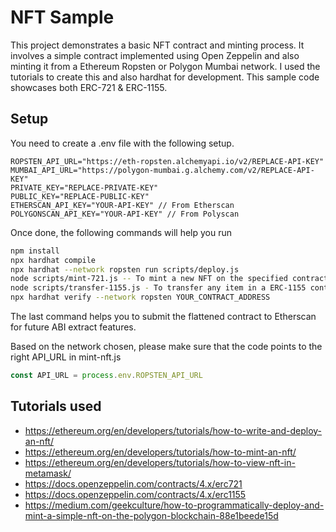 # NFT Sample

This project demonstrates a basic NFT contract and minting process. It involves a simple contract implemented using Open Zeppelin and also minting it from a Ethereum Ropsten or Polygon Mumbai network. I used the tutorials to create this and also hardhat for development. This sample code showcases both ERC-721 & ERC-1155.

## Setup

You need to create a .env file with the following setup.

```text
ROPSTEN_API_URL="https://eth-ropsten.alchemyapi.io/v2/REPLACE-API-KEY"
MUMBAI_API_URL="https://polygon-mumbai.g.alchemy.com/v2/REPLACE-API-KEY"
PRIVATE_KEY="REPLACE-PRIVATE-KEY"
PUBLIC_KEY="REPLACE-PUBLIC-KEY"
ETHERSCAN_API_KEY="YOUR-API-KEY" // From Etherscan
POLYGONSCAN_API_KEY="YOUR-API-KEY" // From Polyscan
```

Once done, the following commands will help you run

```bash
npm install
npx hardhat compile
npx hardhat --network ropsten run scripts/deploy.js
node scripts/mint-721.js -- To mint a new NFT on the specified contract
node scripts/transfer-1155.js - To transfer any item in a ERC-1155 contract
npx hardhat verify --network ropsten YOUR_CONTRACT_ADDRESS
```

The last command helps you to submit the flattened contract to Etherscan for future ABI extract features.

Based on the network chosen, please make sure that the code points to the right API_URL in mint-nft.js

```js
const API_URL = process.env.ROPSTEN_API_URL
```

## Tutorials used

* <https://ethereum.org/en/developers/tutorials/how-to-write-and-deploy-an-nft/>
* <https://ethereum.org/en/developers/tutorials/how-to-mint-an-nft/>
* <https://ethereum.org/en/developers/tutorials/how-to-view-nft-in-metamask/>
* <https://docs.openzeppelin.com/contracts/4.x/erc721>
* <https://docs.openzeppelin.com/contracts/4.x/erc1155>
* <https://medium.com/geekculture/how-to-programmatically-deploy-and-mint-a-simple-nft-on-the-polygon-blockchain-88e1beede15d>
